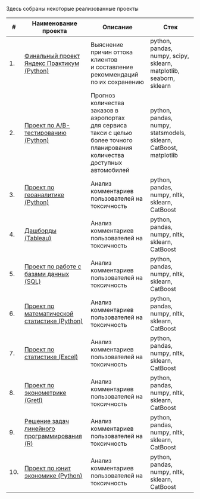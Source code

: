 Здесь собраны некоторые реализованные проекты

| #    | Наименование проекта                | Описание                                                     | Стек                                                         |
| ---- | ------------------------------------------------------------ | ------------------------------------------------------------ | ------------------------------------------------------------ |
| 1.   | [Финальный проект Яндекс Практикум (Python)](https://github.com/123yaroslav/portfolio/tree/main/Final%20project%20Yandex%20Praktikum) | Выяснение причин оттока клиентов <br/> и составление рекоммендаций по их сохранению | python, pandas, numpy, scipy, sklearn, matplotlib, seaborn, sklearn       |
| 2.   | [Проект по A/B-тестированию (Python)](https://github.com/123yaroslav/portfolio/tree/main/AB%20testing%20project) | Прогноз количества заказов в аэропортах <br/>для сервиса такси с целью более точного планирования количества доступных <br/>автомобилей | python, pandas, numpy, statsmodels, sklearn, CatBoost, matplotlib |
| 3.   | [Проект по геоаналитике (Python)](https://github.com/123yaroslav/portfolio/tree/main/Geoanalytics%20project) | Анализ комментариев пользователей на токсичность             | python, pandas, numpy, nltk, sklearn, CatBoost |
| 4.   | [Дашборды (Tableau)](https://github.com/123yaroslav/portfolio/tree/main/Dashboard) | Анализ комментариев пользователей на токсичность             | python, pandas, numpy, nltk, sklearn, CatBoost |
| 5.   | [Проект по работе с базами данных (SQL)](https://github.com/123yaroslav/portfolio/tree/main/SQL%20project) | Анализ комментариев пользователей на токсичность             | python, pandas, numpy, nltk, sklearn, CatBoost |
| 6.   | [Проект по математической статистике (Python)](https://github.com/123yaroslav/portfolio/tree/main/Mathematical%20statistics%20project) | Анализ комментариев пользователей на токсичность             | python, pandas, numpy, nltk, sklearn, CatBoost |
| 7.   | [Проект по статистике (Excel)](https://github.com/123yaroslav/portfolio/tree/main/Statistics%20project) | Анализ комментариев пользователей на токсичность             | python, pandas, numpy, nltk, sklearn, CatBoost |
| 8.   | [Проект по эконометрике (Gretl)](https://github.com/123yaroslav/portfolio/tree/main/Econometrics%20project) | Анализ комментариев пользователей на токсичность             | python, pandas, numpy, nltk, sklearn, CatBoost |
| 9.   | [Решение задач линейного программирования (R)](https://github.com/aq2003/Portfolio/tree/main/Analyzing%20Texts) | Анализ комментариев пользователей на токсичность             | python, pandas, numpy, nltk, sklearn, CatBoost |
| 10.   | [Проект по юнит экономике (Python)](https://github.com/123yaroslav/portfolio/tree/main/Unit%20Economics%20project) | Анализ комментариев пользователей на токсичность             | python, pandas, numpy, nltk, sklearn, CatBoost |

